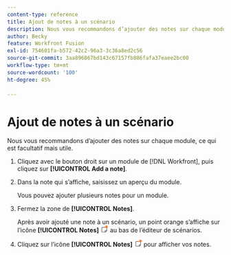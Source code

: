 ```yaml
---
content-type: reference
title: Ajout de notes à un scénario
description: Nous vous recommandons d’ajouter des notes sur chaque module, ce qui est facultatif mais utile.
author: Becky
feature: Workfront Fusion
exl-id: 754601fa-b572-42c2-96a3-3c36a8ed2c56
source-git-commit: 3aa896867bd143c67157fb886fafa37eaee2bc00
workflow-type: tm+mt
source-wordcount: '100'
ht-degree: 45%

---
```


# Ajout de notes à un scénario

Nous vous recommandons d’ajouter des notes sur chaque module, ce qui est facultatif mais utile.

1. Cliquez avec le bouton droit sur un module de [!DNL Workfront], puis cliquez sur **[!UICONTROL Add a note]**.
1. Dans la note qui s’affiche, saisissez un aperçu du module.

   Vous pouvez ajouter plusieurs notes pour un module.

1. Fermez la zone de **[!UICONTROL Notes]**.

   Après avoir ajouté une note à un scénario, un point orange s’affiche sur l’icône **[!UICONTROL Notes]** ![icône Notes avec un point](assets/notes-icon-w-dot.png) au bas de l’éditeur de scénarios.

1. Cliquez sur l’icône **[!UICONTROL Notes]** ![icône Notes avec un point](assets/notes-icon-w-dot.png) pour afficher vos notes.
